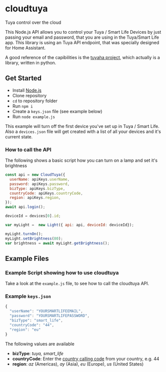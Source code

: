 # cloudtuya
Tuya control over the cloud

This Node.js API allows you to control your Tuya / Smart Life Devices by just passing your email and password, that you are using in the Tuya/Smart Life app. This library is using an Tuya API endpoint, that was specially designed for Home Assistant.

A good reference of the capibilities is the [tuyaha project](https://github.com/PaulAnnekov/tuyaha), which actually is a library, written in python.

## Get Started

- Install [Node.js](http://nodejs.org/)
- Clone repository
- `cd` to repository folder
- Run `npm i`
- Create a `keys.json` file (see example below)
- Run `node example.js`

This example will turn off the first device you've set up in Tuya / Smart Life. Also a `devices.json` file will get created with a list of all your devices and it's current state.

### How to call the API

The following shows a basic script how you can turn on a lamp and set it's brightness

```javascript
const api = new CloudTuya({
  userName: apiKeys.userName,
  password: apiKeys.password,
  bizType: apiKeys.bizType,
  countryCode: apiKeys.countryCode,
  region: apiKeys.region,
});
await api.login();

deviceId = devices[0].id;

var myLight =  new Light({ api: api, deviceId: deviceId});

myLight.turnOn();
myLight.setBrightness(80);
var brightness = await myLight.getBrightness();
```

## Example Files

### Example Script showing how to use cloudtuya

Take a look at the `example.js` file, to see how to call the cloudtuya API.

### Example `keys.json`

```javascript
{
  "userName": "YOURSMARTLIFEEMAIL",
  "password": "YOURSMARTLIFEPASSWORD",
  "bizType": "smart_life",
  "countryCode": "44",
  "region": "eu"
}
```

The following values are available

- **bizType**: *tuya, smart_life*
- **countryCode**: Enter the [country calling code](https://en.wikipedia.org/wiki/List_of_country_calling_codes) from your country, e.g. 44
- **region**: *az* (Americas), *ay* (Asia), *eu* (Europe), *us* (United States)
